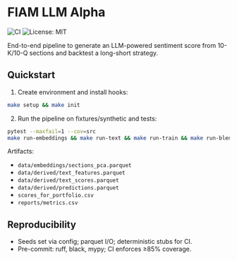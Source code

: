 # FIAM LLM Alpha

![CI](https://github.com/your-username/fiam-llm-alpha/actions/workflows/ci.yaml/badge.svg)
![License: MIT](https://img.shields.io/badge/License-MIT-yellow.svg)

End-to-end pipeline to generate an LLM-powered sentiment score from 10-K/10-Q sections and backtest a long-short strategy.

## Quickstart

1. Create environment and install hooks:
```bash
make setup && make init
```
2. Run the pipeline on fixtures/synthetic and tests:
```bash
pytest --maxfail=1 --cov=src
make run-embeddings && make run-text && make run-train && make run-blend && make run-scores && make run-backtest
```

Artifacts:
- `data/embeddings/sections_pca.parquet`
- `data/derived/text_features.parquet`
- `data/derived/text_scores.parquet`
- `data/derived/predictions.parquet`
- `scores_for_portfolio.csv`
- `reports/metrics.csv`

## Reproducibility
- Seeds set via config; parquet I/O; deterministic stubs for CI.
- Pre-commit: ruff, black, mypy; CI enforces ≥85% coverage.
